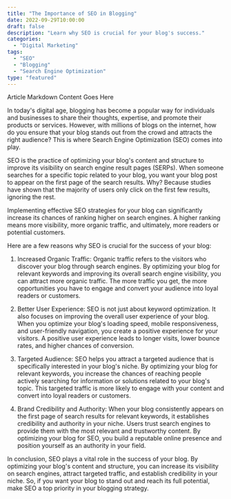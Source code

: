 ```yaml
--- 
title: "The Importance of SEO in Blogging" 
date: 2022-09-29T10:00:00 
draft: false 
description: "Learn why SEO is crucial for your blog's success." 
categories: 
  - "Digital Marketing" 
tags: 
  - "SEO" 
  - "Blogging" 
  - "Search Engine Optimization" 
type: "featured" 
--- 
```


Article Markdown Content Goes Here

In today's digital age, blogging has become a popular way for individuals and businesses to share their thoughts, expertise, and promote their products or services. However, with millions of blogs on the internet, how do you ensure that your blog stands out from the crowd and attracts the right audience? This is where Search Engine Optimization (SEO) comes into play.

SEO is the practice of optimizing your blog's content and structure to improve its visibility on search engine result pages (SERPs). When someone searches for a specific topic related to your blog, you want your blog post to appear on the first page of the search results. Why? Because studies have shown that the majority of users only click on the first few results, ignoring the rest.

Implementing effective SEO strategies for your blog can significantly increase its chances of ranking higher on search engines. A higher ranking means more visibility, more organic traffic, and ultimately, more readers or potential customers.

Here are a few reasons why SEO is crucial for the success of your blog:

1. Increased Organic Traffic: Organic traffic refers to the visitors who discover your blog through search engines. By optimizing your blog for relevant keywords and improving its overall search engine visibility, you can attract more organic traffic. The more traffic you get, the more opportunities you have to engage and convert your audience into loyal readers or customers.

2. Better User Experience: SEO is not just about keyword optimization. It also focuses on improving the overall user experience of your blog. When you optimize your blog's loading speed, mobile responsiveness, and user-friendly navigation, you create a positive experience for your visitors. A positive user experience leads to longer visits, lower bounce rates, and higher chances of conversion.

3. Targeted Audience: SEO helps you attract a targeted audience that is specifically interested in your blog's niche. By optimizing your blog for relevant keywords, you increase the chances of reaching people actively searching for information or solutions related to your blog's topic. This targeted traffic is more likely to engage with your content and convert into loyal readers or customers.

4. Brand Credibility and Authority: When your blog consistently appears on the first page of search results for relevant keywords, it establishes credibility and authority in your niche. Users trust search engines to provide them with the most relevant and trustworthy content. By optimizing your blog for SEO, you build a reputable online presence and position yourself as an authority in your field.

In conclusion, SEO plays a vital role in the success of your blog. By optimizing your blog's content and structure, you can increase its visibility on search engines, attract targeted traffic, and establish credibility in your niche. So, if you want your blog to stand out and reach its full potential, make SEO a top priority in your blogging strategy.
